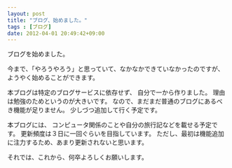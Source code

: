 ```yaml
---
layout: post
title: "ブログ、始めました。"
tags : [ブログ]
date: 2012-04-01 20:49:42+09:00
---
```


ブログを始めました。

今まで、「やろうやろう」と思っていて、なかなかできていなかったのですが、
ようやく始めることができます。

本ブログは特定のブログサービスに依存せず、
自分で一から作りました。
理由は勉強のためというのが大きいです。
なので、まだまだ普通のブログにあるべき機能が足りません。
少しづつ追加して行く予定です。

本ブログには、
コンピュータ関係のことや自分の旅行記などを載せる予定です。
更新頻度は３日に一回ぐらいを目指しています。
ただし、最初は機能追加に注力するため、あまり更新されないと思います。


それでは、これから、何卒よろしくお願いします。
